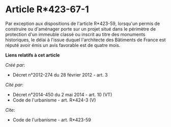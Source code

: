 # Article R*423-67-1

Par exception aux dispositions de l'article R*423-59, lorsqu'un permis de construire ou d'aménager porte sur un projet situé
dans le périmètre de protection d'un immeuble classé ou inscrit au titre des monuments historiques, le délai à l'issue duquel
l'architecte des Bâtiments de France est réputé avoir émis un avis favorable est de quatre mois.

**Liens relatifs à cet article**

_Créé par_:

  - Décret n°2012-274 du 28 février 2012 - art. 3

_Cité par_:

  - Décret n°2014-450 du 2 mai 2014 - art. 10 (VT)
  - Code de l'urbanisme - art. R*424-3 (V)

_Cite_:

  - Code de l'urbanisme - art. R*423-59
